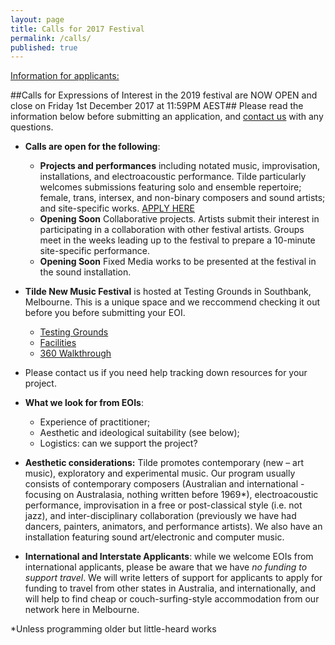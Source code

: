 ```yaml
---
layout: page
title: Calls for 2017 Festival
permalink: /calls/
published: true
---
```

<span style="text-decoration: underline;">Information for applicants:</span>


##Calls for Expressions of Interest in the 2019 festival are NOW OPEN and close on Friday 1st December 2017 at 11:59PM AEST##
Please read the information below before submitting an application, and [contact us](http://www.tilde.net.au/contact/) with any questions.

*   **Calls are open for the following**:
    *   **Projects and performances** including notated music, improvisation, installations, and electroacoustic performance. Tilde particularly welcomes submissions featuring solo and ensemble repertoire; female, trans, intersex, and non-binary composers and sound artists; and site-specific works. [APPLY HERE](https://tilde.net.au/call/#/projects)
    *   **Opening Soon** Collaborative projects. Artists submit their interest in participating in a collaboration with other festival artists. Groups meet in the weeks leading up to the festival to prepare a 10-minute site-specific performance.
    *   **Opening Soon** Fixed Media works to be presented at the festival in the sound installation. 

*   **Tilde New Music Festival** is hosted at Testing Grounds in Southbank, Melbourne. This is a unique space and we reccommend checking it out before you before submitting your EOI. 
     *   [Testing Grounds](http://www.testing-grounds.com.au/)
     *   [Facilities](http://www.testing-grounds.com.au/article/facilities-gallery/)
     *   [360 Walkthrough](https://www.google.com.au/maps/uv?hl=en&pb=!1s0x6ad642b10dc0769f%3A0x9a7244e0c52fb526!2m17!8m2!1m1!1e2!16m13!1b1!2m2!1m1!1e1!2m2!1m1!1e3!2m2!1m1!1e4!2m2!1m1!1e5!3m1!7e115!4s%2Fmaps%2Fplace%2Ftesting%2Bgrounds%2F%40-37.8212676%2C144.9674896%2C3a%2C75y%2C24.55h%2C90t%2Fdata%3D*213m4*211e1*213m2*211sNg33GpWOiecAAAQ7Lv5Utg*212e0*214m2*213m1*211s0x0%3A0x9a7244e0c52fb526&imagekey=!1e2!2sNMlTYdq04E8AAAQ7LvcrVw&sa=X&ved=0ahUKEwivqvbT0ObRAhVKFZQKHVL4ArwQoB8IfTAO&activetab=panorama/)
*   Please contact us if you need help tracking down resources for your project.
*   **What we look for from EOIs**:
    *   Experience of practitioner;
    *   Aesthetic and ideological suitability (see below);
    *   Logistics: can we support the project?
*   **Aesthetic considerations:** Tilde promotes contemporary (new – art music), exploratory and experimental music. Our program usually consists of contemporary composers (Australian and international - focusing on Australasia, nothing written before 1969*), electroacoustic performance, improvisation in a free or post-classical style (i.e. not jazz), and inter-disciplinary collaboration (previously we have had dancers, painters, animators, and performance artists). We also have an installation featuring sound art/electronic and computer music.
*   **International and Interstate Applicants**: while we welcome EOIs from international applicants, please be aware that we have _no funding to support travel_. We will write letters of support for applicants to apply for funding to travel from other states in Australia, and internationally, and will help to find cheap or couch-surfing-style accommodation from our network here in Melbourne.



*Unless programming older but little-heard works
